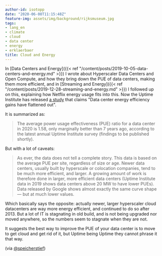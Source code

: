 ```yaml
---
author-id: isotopp
date: "2020-06-08T11:15:48Z"
feature-img: assets/img/background/rijksmuseum.jpg
tags:
- lang_en
- climate
- cloud
- data center
- energy
- erklaerbaer
title: Cloud and Energy
---
```

In [Data Centers and Energy]({{< ref "/content/posts/2019-10-05-data-centers-and-energy.md" >}}) I wrote about Hyperscaler Data Centers and Open Compute, and how they bring down the PUE of data centers, making them more efficient, and in [Streaming and Energy]({{< ref "/content/posts/2019-12-28-streaming-and-energy.md" >}}) I followed up on this, explaining how Netflix energy usage fits into this. Now the Uptime Institute has released [a study](https://journal.uptimeinstitute.com/data-center-pues-flat-since-2013/) that claims "Data center energy efficiency gains have flattened out".

It is summarized as:
> The average power usage effectiveness (PUE) ratio for a data center in 2020 is 1.58, only marginally better than 7 years ago, according to the latest annual Uptime Institute survey (findings to be published shortly).

But with a lot of caveats:
> As ever, the data does not tell a complete story. This data is based on the average PUE per site, regardless of size or age. Newer data centers, usually built by hyperscale or colocation companies, tend to be much more efficient, and larger. A growing amount of work is therefore done in larger, more efficient data centers (Uptime Institute data in 2019 shows data centers above 20 MW to have lower PUEs). Data released by Google shows almost exactly the same curve shape — but at much lower values.

Which basically says the opposite: actually newer, larger hyperscaler cloud datacenters are way more energy efficient, and continued to do so after 2013. But a lot of IT is stagnating in old build, and is not being upgraded nor moved anywhere, so the numbers seem to stagnate when they are not.

It suggests the best way to improve the PUE of your data center is to move to get cloud and get rid of it, but Uptime being Uptime they cannot phrase it that way.

(via [@speicherstief](https://twitter.com/SpeicherStief/status/1269906522122960896))